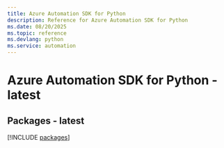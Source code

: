 ```yaml
---
title: Azure Automation SDK for Python
description: Reference for Azure Automation SDK for Python
ms.date: 08/20/2025
ms.topic: reference
ms.devlang: python
ms.service: automation
---
```

# Azure Automation SDK for Python - latest
## Packages - latest
[!INCLUDE [packages](automation-index.md)]